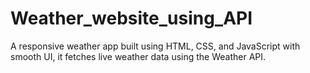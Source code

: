 # Weather_website_using_API
A responsive weather app built using HTML, CSS, and JavaScript with smooth UI, it fetches live weather data using the Weather API.
